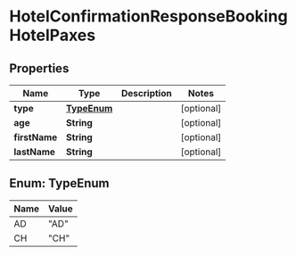 # HotelConfirmationResponseBookingHotelPaxes

## Properties
Name | Type | Description | Notes
------------ | ------------- | ------------- | -------------
**type** | [**TypeEnum**](#TypeEnum) |  |  [optional]
**age** | **String** |  |  [optional]
**firstName** | **String** |  |  [optional]
**lastName** | **String** |  |  [optional]

<a name="TypeEnum"></a>
## Enum: TypeEnum
Name | Value
---- | -----
AD | &quot;AD&quot;
CH | &quot;CH&quot;
